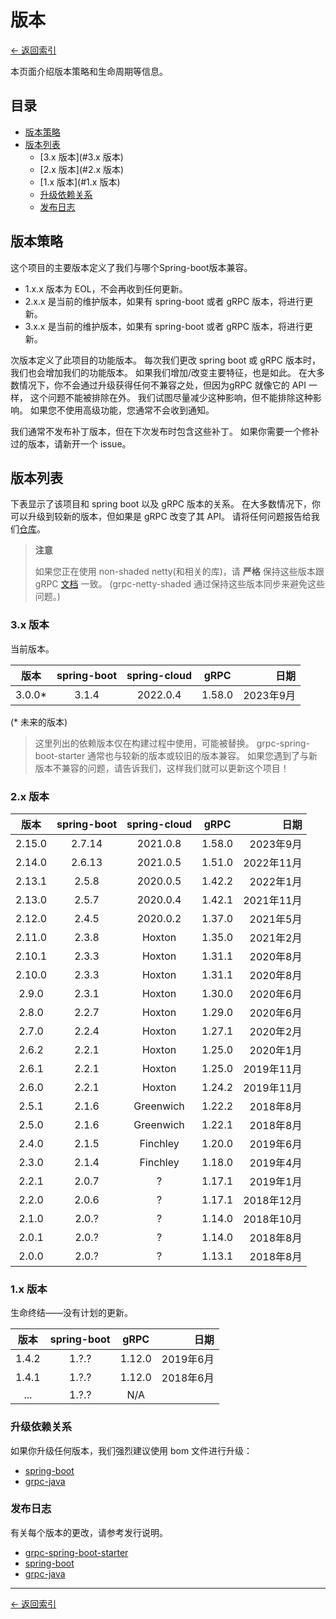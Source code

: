 # 版本

[<- 返回索引](index.md)

本页面介绍版本策略和生命周期等信息。

## 目录 <!-- omit in toc -->

- [版本策略](#版本策略)
- [版本列表](#版本列表)
  - [3.x 版本](#3.x 版本)
  - [2.x 版本](#2.x 版本)
  - [1.x 版本](#1.x 版本)
  - [升级依赖关系](#升级依赖关系)
  - [发布日志](#发布日志)

## 版本策略

这个项目的主要版本定义了我们与哪个Spring-boot版本兼容。

- 1.x.x 版本为 EOL，不会再收到任何更新。
- 2.x.x 是当前的维护版本，如果有 spring-boot 或者 gRPC 版本，将进行更新。
- 3.x.x 是当前的维护版本，如果有 spring-boot 或者 gRPC 版本，将进行更新。

次版本定义了此项目的功能版本。 每次我们更改 spring boot 或 gRPC 版本时，我们也会增加我们的功能版本。 如果我们增加/改变主要特征，也是如此。 在大多数情况下，你不会通过升级获得任何不兼容之处，但因为gRPC 就像它的 API 一样， 这个问题不能被排除在外。 我们试图尽量减少这种影响，但不能排除这种影响。 如果您不使用高级功能，您通常不会收到通知。

我们通常不发布补丁版本，但在下次发布时包含这些补丁。 如果你需要一个修补过的版本，请新开一个 issue。

## 版本列表

下表显示了该项目和 spring boot 以及 gRPC 版本的关系。 在大多数情况下，你可以升级到较新的版本，但如果是 gRPC 改变了其 API。 请将任何问题报告给我们[仓库](https://github.com/yidongnan/grpc-spring-boot-starter/issues)。

> **注意**
>
> 如果您正在使用 non-shaded netty(和相关的库)，请 **严格** 保持这些版本跟 gRPC [文档](https://github.com/grpc/grpc-java/blob/master/SECURITY.md#netty) 一致。 (grpc-netty-shaded 通过保持这些版本同步来避免这些问题。)

### 3.x 版本

当前版本。

|   版本   | spring-boot | spring-cloud |  gRPC  |       日期 |
|:------:|:-----------:|:------------:|:------:|---------:|
| 3.0.0* |    3.1.4    |   2022.0.4   | 1.58.0 |  2023年9月 |

(\* 未来的版本)

> 这里列出的依赖版本仅在构建过程中使用，可能被替换。 grpc-spring-boot-starter 通常也与较新的版本或较旧的版本兼容。 如果您遇到了与新版本不兼容的问题，请告诉我们，这样我们就可以更新这个项目！

### 2.x 版本

|   版本   | spring-boot | spring-cloud |  gRPC  |       日期 |
|:------:|:-----------:|:------------:|:------:|---------:|
| 2.15.0 |   2.7.14    |   2021.0.8   | 1.58.0 |  2023年9月 |
| 2.14.0 |   2.6.13    |   2021.0.5   | 1.51.0 | 2022年11月 |
| 2.13.1 |    2.5.8    |   2020.0.5   | 1.42.2 |  2022年1月 |
| 2.13.0 |    2.5.7    |   2020.0.4   | 1.42.1 | 2021年11月 |
| 2.12.0 |    2.4.5    |   2020.0.2   | 1.37.0 |  2021年5月 |
| 2.11.0 |    2.3.8    |    Hoxton    | 1.35.0 |  2021年2月 |
| 2.10.1 |    2.3.3    |    Hoxton    | 1.31.1 |  2020年8月 |
| 2.10.0 |    2.3.3    |    Hoxton    | 1.31.1 |  2020年8月 |
| 2.9.0  |    2.3.1    |    Hoxton    | 1.30.0 |  2020年6月 |
| 2.8.0  |    2.2.7    |    Hoxton    | 1.29.0 |  2020年6月 |
| 2.7.0  |    2.2.4    |    Hoxton    | 1.27.1 |  2020年2月 |
| 2.6.2  |    2.2.1    |    Hoxton    | 1.25.0 |  2020年1月 |
| 2.6.1  |    2.2.1    |    Hoxton    | 1.25.0 | 2019年11月 |
| 2.6.0  |    2.2.1    |    Hoxton    | 1.24.2 | 2019年11月 |
| 2.5.1  |    2.1.6    |  Greenwich   | 1.22.2 |  2018年8月 |
| 2.5.0  |    2.1.6    |  Greenwich   | 1.22.1 |  2018年8月 |
| 2.4.0  |    2.1.5    |   Finchley   | 1.20.0 |  2019年6月 |
| 2.3.0  |    2.1.4    |   Finchley   | 1.18.0 |  2019年4月 |
| 2.2.1  |    2.0.7    |      ?       | 1.17.1 |  2019年1月 |
| 2.2.0  |    2.0.6    |      ?       | 1.17.1 | 2018年12月 |
| 2.1.0  |    2.0.?    |      ?       | 1.14.0 | 2018年10月 |
| 2.0.1  |    2.0.?    |      ?       | 1.14.0 |  2018年8月 |
| 2.0.0  |    2.0.?    |      ?       | 1.13.1 |  2018年8月 |

### 1.x 版本

生命终结——没有计划的更新。

|  版本   | spring-boot |  gRPC  |      日期 |
|:-----:|:-----------:|:------:| -------:|
| 1.4.2 |    1.?.?    | 1.12.0 | 2019年6月 |
| 1.4.1 |    1.?.?    | 1.12.0 | 2018年6月 |
|  ...  |    1.?.?    |  N/A   |         |

### 升级依赖关系

如果你升级任何版本，我们强烈建议使用 bom 文件进行升级：

- [spring-boot](https://mvnrepository.com/artifact/org.springframework.boot/spring-boot-starter-parent)
- [grpc-java](https://mvnrepository.com/artifact/io.grpc/grpc-bom)

### 发布日志

有关每个版本的更改，请参考发行说明。

- [grpc-spring-boot-starter](https://github.com/yidongnan/grpc-spring-boot-starter/releases)
- [spring-boot](https://github.com/spring-projects/spring-boot/releases)
- [grpc-java](https://github.com/grpc/grpc-java/releases)

---

[<- 返回索引](index.md)
